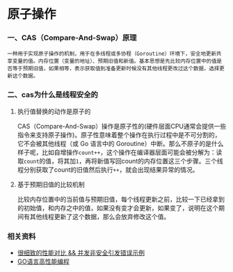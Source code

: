 # 原子操作

### 一、CAS（Compare-And-Swap）原理

    一种用于实现原子操作的机制，用于在多线程或多协程（Goroutine）环境下，安全地更新共享变量的值。内存位置（变量的地址）、预期旧值和新值。基本思想是先比较内存位置中的值是否等于预期旧值，如果相等，表示获取值到准备更新时候没有其他线程更改过这个数据，选择更新这个数据。


### 二、cas为什么是线程安全的

1. 执行值替换的动作是原子的

    CAS（Compare-And-Swap）操作是原子性的(硬件层面CPU通常会提供一些指令来支持原子操作)。原子性意味着整个操作在执行过程中是不可分割的，它不会被其他线程（或 Go 语言中的 Goroutine）中断。那么不原子的是什么样子呢，比如自增操作`count++`，这个操作在编译器层面可能会被分解为：读取`count`的值，将其加`1`，再将新值写回count的内存位置这三个步骤。三个线程分别获取了count的旧值然后执行`++`，就会出现结果异常的情况。

2. 基于预期旧值的比较机制

    比较内存位置中的当前值与预期旧值，每个线程更新之前，比较一下已经拿到的初始值，和内存之中的值，如果没有变才会更新，如果变了，说明在这个期间有其他线程更新了这个数据，那么会放弃修改这个值。

### 相关资料

- [很细致的性能对比 && 并发非安全引发错误示例](https://www.topgoer.com/%E5%B9%B6%E5%8F%91%E7%BC%96%E7%A8%8B/%E5%8E%9F%E5%AD%90%E6%93%8D%E4%BD%9C%E5%92%8Catomic%E5%8C%85.html)
- [GO语言高性能编程](https://geektutu.com/post/high-performance-go.html)